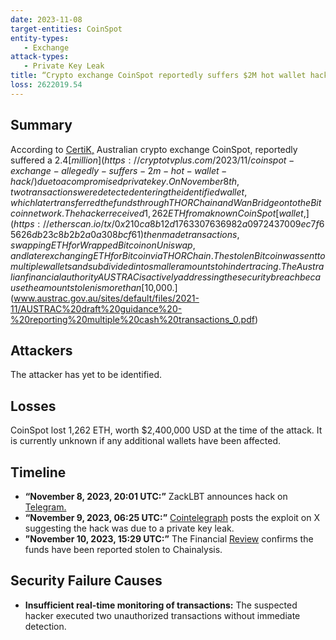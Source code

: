```yaml
---
date: 2023-11-08
target-entities: CoinSpot
entity-types: 
   - Exchange
attack-types:
   - Private Key Leak
title: “Crypto exchange CoinSpot reportedly suffers $2M hot wallet hack”
loss: 2622019.54
---
```


## Summary

According to [CertiK,](https://twitter.com/CertiK/status/17226592787863720660) Australian crypto exchange CoinSpot, reportedly suffered a $2.4 [million](https://cryptotvplus.com/2023/11/coinspot-exchange-allegedly-suffers-2m-hot-wallet-hack/) due to a compromised private key. On November 8th, two transactions were detected entering the identified wallet, which later transferred the funds through THORChain and Wan Bridge onto the Bitcoin network. The hacker received 1,262 ETH from a known CoinSpot [wallet,](https://etherscan.io/tx/0x210ca8b12d1763307636982a0972437009ec7f65626db23c8b2b2a0a308bcf61) then made transactions, swapping ETH for Wrapped Bitcoin on Uniswap, and later exchanging ETH for Bitcoin via THORChain. The stolen Bitcoin was sent to multiple wallets and subdivided into smaller amounts to hinder tracing. The Australian financial authority AUSTRAC is actively addressing the security breach because the amount stolen is more than [$10,000.](www.austrac.gov.au/sites/default/files/2021-11/AUSTRAC%20draft%20guidance%20-%20reporting%20multiple%20cash%20transactions_0.pdf)  

## Attackers

The attacker has yet to be identified. 

## Losses

CoinSpot lost 1,262 ETH, worth $2,400,000 USD at the time of the attack. It is currently unknown if any additional wallets have been affected. 

## Timeline

   - **“November 8, 2023, 20:01 UTC:”** ZackLBT announces hack on [Telegram.](https://t.me/investigations/70) 
   - **“November 9, 2023, 06:25 UTC:”** [Cointelegraph](https://twitter.com/Cointelegraph/status/1722485447723745448) posts the exploit on X suggesting the hack was due to a private key leak. 
   - **”November 10, 2023, 15:29 UTC:”** The Financial [Review](https://www.afr.com/technology/crypto-hack-suggests-australia-s-coinspot-exchange-has-been-compromised-20231110-p5eizc) confirms the funds have been reported stolen to Chainalysis.

## Security Failure Causes

   - **Insufficient real-time monitoring of transactions:**  The suspected hacker executed two unauthorized transactions without immediate detection.
